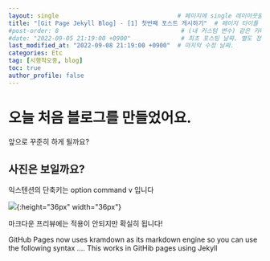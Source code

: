 ```yaml
---
layout: single                                 # 페이지에 single 레이아웃을 적용
title: "[Git Page Jekyll Blog] - [1] 첫번째 포스트 게시하기"  # 페이지 타이틀
#post-order: 8                                  # (내 커스텀 변수) 같은 카테고리 내 정렬 순서
#date: "2022-09-05 21:19:00 +0900"              # 최초 포스팅 날짜. 별도 정렬 순서가 없으면 이 값으로 정렬됨. 파일명에 기록되어있다면 생략 가능.
last_modified_at: "2022-09-08 21:19:00 +0900"  # 마지막 수정 날짜.
categories: Etc
tag: [시행착오중, blog]
toc: true
author_profile: false
---
```


# 오늘 처음 블로그를 만들었어요.
앞으로 꾸준히 하게 될까요?

## 사진은 보일까요?
익스텐션의 단축키는 option command v 입니다

![](../images/2022-09-04-first/2022-09-06-23-10-30.png){:height="36px" width="36px"}

마크다운 프리뷰에는 적용이 안되지만 확실히 됩니다!

GitHub Pages now uses kramdown as its markdown engine so you can use the following syntax ....
This works in GitHib pages using Jekyll